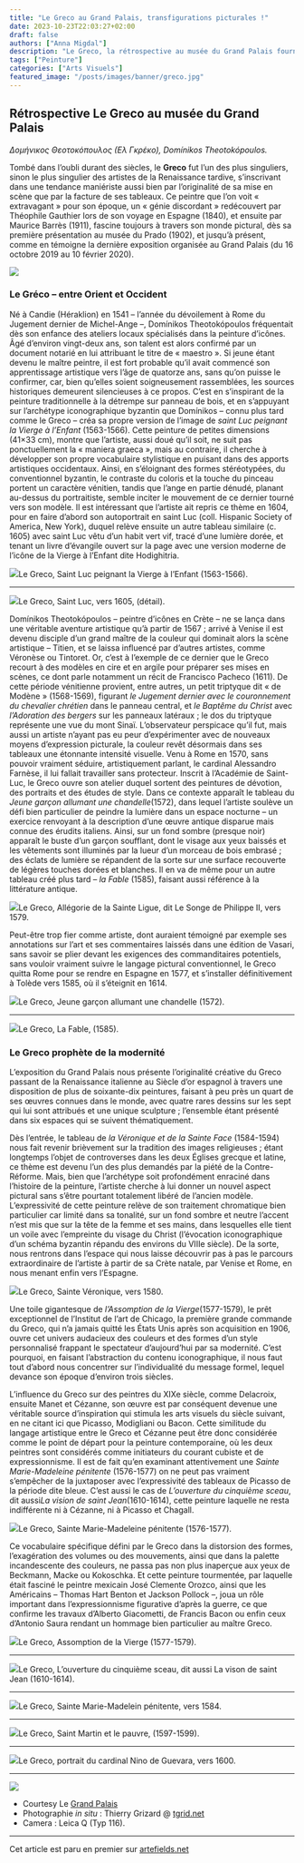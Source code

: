 ```yaml
---
title: "Le Greco au Grand Palais, transfigurations picturales !"
date: 2023-10-23T22:03:27+02:00
draft: false
authors: ["Anna Migdal"]
description: "Le Greco, la rétrospective au musée du Grand Palais fournit une occasion unique d'admirer les transfigurations de cet artiste peintre hors normes."
tags: ["Peinture"]
categories: ["Arts Visuels"]
featured_image: "/posts/images/banner/greco.jpg"
---
```


## Rétrospective Le Greco au musée du Grand Palais

*Δομήνικος Θεοτοκόπουλος (Ελ Γκρέκο), Domínikos Theotokópoulos.*

Tombé dans l’oubli durant des siècles, le **Greco** fut l’un des plus singuliers, sinon le plus singulier des artistes de la Renaissance tardive, s’inscrivant dans une tendance maniériste aussi bien par l’originalité de sa mise en scène que par la facture de ses tableaux. Ce peintre que l’on voit « extravagant » pour son époque, un « génie discordant » redécouvert par Théophile Gauthier lors de son voyage en Espagne (1840), et ensuite par Maurice Barrès (1911), fascine toujours à travers son monde pictural, dès sa première présentation au musée du Prado (1902), et jusqu’à présent, comme en témoigne la dernière exposition organisée au Grand Palais (du 16 octobre 2019 au 10 février 2020).

![](/posts/images/greco/le-greco_paintings_art-exhibition_grand-palais_paris.005.jpg)

### Le Gréco – entre Orient et Occident

Né à Candie (Héraklion) en 1541 – l’année du dévoilement à Rome du Jugement dernier de Michel-Ange –, Domínikos Theotokópoulos fréquentait dès son enfance des ateliers locaux spécialisés dans la peinture d’icônes. Âgé d’environ vingt-deux ans, son talent est alors confirmé par un document notarié en lui attribuant le titre de « maestro ». Si jeune étant devenu le maître peintre, il est fort probable qu’il avait commencé son apprentissage artistique vers l’âge de quatorze ans, sans qu’on puisse le confirmer, car, bien qu’elles soient soigneusement rassemblées, les sources historiques demeurent silencieuses à ce propos. C’est en s’inspirant de la peinture traditionnelle à la détrempe sur panneau de bois, et en s’appuyant sur l’archétype iconographique byzantin que Domínikos – connu plus tard comme le Greco – créa sa propre version de l’image de *saint Luc peignant la Vierge à l’Enfant* (1563-1566). Cette peinture de petites dimensions (41×33 cm), montre que l’artiste, aussi doué qu’il soit, ne suit pas ponctuellement la « maniera graeca », mais au contraire, il cherche à développer son propre vocabulaire stylistique en puisant dans des apports artistiques occidentaux. Ainsi, en s’éloignant des formes stéréotypées, du conventionnel byzantin, le contraste du coloris et la touche du pinceau portent un caractère vénitien, tandis que l’ange en partie dénudé, planant au-dessus du portraitiste, semble inciter le mouvement de ce dernier tourné vers son modèle. Il est intéressant que l’artiste ait repris ce thème en 1604, pour en faire d’abord son autoportrait en saint Luc (coll. Hispanic Society of America, New York), duquel relève ensuite un autre tableau similaire (c. 1605) avec saint Luc vêtu d’un habit vert vif, tracé d’une lumière dorée, et tenant un livre d’évangile ouvert sur la page avec une version moderne de l’icône de la Vierge à l’Enfant dite Hodighitria.

![](/posts/images/greco/le-greco_paintings_art-exhibition_grand-palais_paris.003-3.jpg)Le Greco, Saint Luc peignant la Vierge à l’Enfant (1563-1566).

---

![](/posts/images/greco/le-greco_paintings_art-exhibition_grand-palais_paris.004-2.jpg)Le Greco, Saint Luc, vers 1605, (détail).

Domínikos Theotokópoulos – peintre d’icônes en Crète – ne se lança dans une véritable aventure artistique qu’à partir de 1567 ; arrivé à Venise il est devenu disciple d’un grand maître de la couleur qui dominait alors la scène artistique – Titien, et se laissa influencé par d’autres artistes, comme Véronèse ou Tintoret. Or, c’est à l’exemple de ce dernier que le Greco recourt à des modèles en cire et en argile pour préparer ses mises en scènes, ce dont parle notamment un récit de Francisco Pacheco (1611). De cette période vénitienne provient, entre autres, un petit triptyque dit « de Modène » (1568-1569), figurant *le Jugement dernier avec le couronnement du chevalier chrétien* dans le panneau central, et *le Baptême du Christ* avec *l’Adoration des bergers* sur les panneaux latéraux ; le dos du triptyque représente une vue du mont Sinaï. L’observateur perspicace qu’il fut, mais aussi un artiste n’ayant pas eu peur d’expérimenter avec de nouveaux moyens d’expression picturale, la couleur revêt désormais dans ses tableaux une étonnante intensité visuelle. Venu à Rome en 1570, sans pouvoir vraiment séduire, artistiquement parlant, le cardinal Alessandro Farnèse, il lui fallait travailler sans protecteur. Inscrit à l’Académie de Saint-Luc, le Greco ouvre son atelier duquel sortent des peintures de dévotion, des portraits et des études de style. Dans ce contexte apparaît le tableau du *Jeune garçon allumant une chandelle*(1572), dans lequel l’artiste soulève un défi bien particulier de peindre la lumière dans un espace nocturne – un exercice renvoyant à la description d’une œuvre antique disparue mais connue des érudits italiens. Ainsi, sur un fond sombre (presque noir) apparaît le buste d’un garçon soufflant, dont le visage aux yeux baissés et les vêtements sont illuminés par la lueur d’un morceau de bois embrasé ; des éclats de lumière se répandent de la sorte sur une surface recouverte de légères touches dorées et blanches. Il en va de même pour un autre tableau créé plus tard – *la Fable* (1585), faisant aussi référence à la littérature antique.

![](/posts/images/greco/le-greco_paintings_art-exhibition_grand-palais_paris.006.jpg)Le Greco, Allégorie de la Sainte Ligue, dit Le Songe de Philippe II, vers 1579.

Peut-être trop fier comme artiste, dont auraient témoigné par exemple ses annotations sur l’art et ses commentaires laissés dans une édition de Vasari, sans savoir se plier devant les exigences des commanditaires potentiels, sans vouloir vraiment suivre le langage pictural conventionnel, le Greco quitta Rome pour se rendre en Espagne en 1577, et s’installer définitivement à Tolède vers 1585, où il s’éteignit en 1614.

![](/posts/images/greco/le-greco_paintings_art-exhibition_grand-palais_paris.013.jpg)Le Greco, Jeune garçon allumant une chandelle (1572).

---

![](/posts/images/greco/le-greco_paintings_art-exhibition_grand-palais_paris.012.jpg)Le Greco, La Fable, (1585).

### Le Greco prophète de la modernité

L’exposition du Grand Palais nous présente l’originalité créative du Greco passant de la Renaissance italienne au Siècle d’or espagnol à travers une disposition de plus de soixante-dix peintures, faisant à peu près un quart de ses œuvres connues dans le monde, avec quatre rares dessins sur les sept qui lui sont attribués et une unique sculpture ; l’ensemble étant présenté dans six espaces qui se suivent thématiquement.

Dès l’entrée, le tableau de *la Véronique et de la Sainte Face* (1584-1594) nous fait revenir brièvement sur la tradition des images religieuses ; étant longtemps l’objet de controverses dans les deux Églises grecque et latine, ce thème est devenu l’un des plus demandés par la piété de la Contre-Réforme. Mais, bien que l’archétype soit profondément enraciné dans l’histoire de la peinture, l’artiste cherche à lui donner un nouvel aspect pictural sans s’être pourtant totalement libéré de l’ancien modèle. L’expressivité de cette peinture relève de son traitement chromatique bien particulier car limité dans sa tonalité, sur un fond sombre et neutre l’accent n’est mis que sur la tête de la femme et ses mains, dans lesquelles elle tient un voile avec l’empreinte du visage du Christ (l’évocation iconographique d’un schéma byzantin répandu des environs du VIIIe siècle). De la sorte, nous rentrons dans l’espace qui nous laisse découvrir pas à pas le parcours extraordinaire de l’artiste à partir de sa Crète natale, par Venise et Rome, en nous menant enfin vers l’Espagne.

![](/posts/images/greco/le-greco_paintings_art-exhibition_grand-palais_paris.002.jpg)Le Greco, Sainte Véronique, vers 1580.

Une toile gigantesque de *l’Assomption de la Vierge*(1577-1579), le prêt exceptionnel de l’Institut de l’art de Chicago, la première grande commande du Greco, qui n’a jamais quitté les États Unis après son acquisition en 1906, ouvre cet univers audacieux des couleurs et des formes d’un style personnalisé frappant le spectateur d’aujourd’hui par sa modernité. C’est pourquoi, en faisant l’abstraction du contenu iconographique, il nous faut tout d’abord nous concentrer sur l’individualité du message formel, lequel devance son époque d’environ trois siècles.

L’influence du Greco sur des peintres du XIXe siècle, comme Delacroix, ensuite Manet et Cézanne, son œuvre est par conséquent devenue une véritable source d’inspiration qui stimula les arts visuels du siècle suivant, en ne citant ici que Picasso, Modigliani ou Bacon. Cette similitude du langage artistique entre le Greco et Cézanne peut être donc considérée comme le point de départ pour la peinture contemporaine, où les deux peintres sont considérés comme initiateurs du courant cubiste et de expressionnisme. Il est de fait qu’en examinant attentivement une *Sainte Marie-Madeleine pénitente* (1576-1577) on ne peut pas vraiment s’empêcher de la juxtaposer avec l’expressivité des tableaux de Picasso de la période dite bleue. C’est aussi le cas de *L’ouverture du cinquième sceau*, dit aussi*La vision de saint Jean*(1610-1614), cette peinture laquelle ne resta indifférente ni à Cézanne, ni à Picasso et Chagall.

![](/posts/images/greco/le-greco_paintings_art-exhibition_grand-palais_paris.002-2.jpg)Le Greco, Sainte Marie-Madeleine pénitente (1576-1577).

Ce vocabulaire spécifique défini par le Greco dans la distorsion des formes, l’exagération des volumes ou des mouvements, ainsi que dans la palette incandescente des couleurs, ne passa pas non plus inaperçue aux yeux de Beckmann, Macke ou Kokoschka. Et cette peinture tourmentée, par laquelle était fasciné le peintre mexicain José Clemente Orozco, ainsi que les Américains – Thomas Hart Benton et Jackson Pollock –, joua un rôle important dans l’expressionnisme figurative d’après la guerre, ce que confirme les travaux d’Alberto Giacometti, de Francis Bacon ou enfin ceux d’Antonio Saura rendant un hommage bien particulier au maître Greco.

![](/posts/images/greco/le-greco_paintings_art-exhibition_grand-palais_paris.008.jpg)Le Greco, Assomption de la Vierge (1577-1579).

---

![](/posts/images/greco/le-greco_paintings_art-exhibition_grand-palais_paris.015.jpg)Le Greco, L’ouverture du cinquième sceau, dit aussi La vison de saint Jean (1610-1614).

---

![](/posts/images/greco/le-greco_paintings_art-exhibition_grand-palais_paris.011.jpg)Le Greco, Sainte Marie-Madelein pénitente, vers 1584.

---

![](/posts/images/greco/le-greco_paintings_art-exhibition_grand-palais_paris.009.jpg)Le Greco, Saint Martin et le pauvre, (1597-1599).

---

![](/posts/images/greco/le-greco_paintings_art-exhibition_grand-palais_paris.004.jpg)Le Greco, portrait du cardinal Nino de Guevara, vers 1600.

---

![](/posts/images/greco/le-greco_paintings_art-exhibition_grand-palais_paris.002-3.jpg)
* Courtesy Le [Grand Palais](https://www.grandpalais.fr/fr?ref=artefields.net)
* Photographie *in situ* : Thierry Grizard @ [tgrid.net](https://tgrid.net/?ref=artefields.net)
* Camera : Leica Q (Typ 116).

---

Cet article est paru en premier sur [artefields.net](https://www.artefields.net/le-greco-grand-palais-tranfigurations-picturales/)